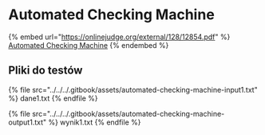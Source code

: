 # Automated Checking Machine

{% embed url="https://onlinejudge.org/external/128/12854.pdf" %}
[Automated Checking Machine](https://onlinejudge.org/index.php?option=com_onlinejudge&Itemid=8&page=show_problem&category=0&problem=4719&mosmsg=Submission+received+with+ID+28676740)
{% endembed %}

## Pliki do testów

{% file src="../../../.gitbook/assets/automated-checking-machine-input1.txt" %}
dane1.txt
{% endfile %}

{% file src="../../../.gitbook/assets/automated-checking-machine-output1.txt" %}
wynik1.txt
{% endfile %}